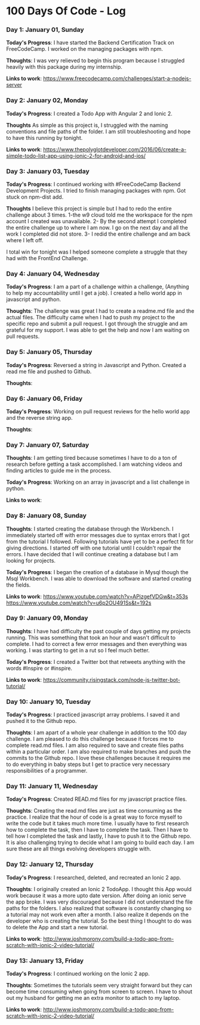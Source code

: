 # 100 Days Of Code - Log

<!-- ### Day 0: December 31, 2016 (Example 1)
##### (delete me or comment me out)

**Today's Progress**: Fixed CSS, worked on canvas functionality for the app.

**Thoughts:** I really struggled with CSS, but, overall, I feel like I am slowly getting better at it. Canvas is still new for me, but I managed to figure out some basic functionality.

**Link to work:** [Calculator App](http://www.example.com)

### Day 0: December 31, 2016 (Example 2)
##### (delete me or comment me out)

**Today's Progress**: Fixed CSS, worked on canvas functionality for the app.

**Thoughts**: I really struggled with CSS, but, overall, I feel like I am slowly getting better at it. Canvas is still new for me, but I managed to figure out some basic functionality.

**Link(s) to work**: [Calculator App](http://www.example.com) -->
<!-- **Link(s) to work**
1. [Find the Longest Word in a String](https://www.freecodecamp.com/challenges/find-the-longest-word-in-a-string)
2. [Title Case a Sentence](https://www.freecodecamp.com/challenges/title-case-a-sentence) -->


### Day 1: January 01, Sunday

**Today's Progress**: I have started the Backend Certification Track on FreeCodeCamp.  I worked on the managing packages with npm.

**Thoughts**:  I was very relieved to begin this program because I struggled heavily with this package during my internship.

**Links to work**:  https://www.freecodecamp.com/challenges/start-a-nodejs-server

### Day 2: January 02, Monday

**Today's Progress**: I created a Todo App with Angular 2 and Ionic 2.

**Thoughts** As simple as this project is, I struggled with the naming conventions and file paths of the folder.  I am still troubleshooting and hope to have this running by tonight.

**Links to work**:
https://www.thepolyglotdeveloper.com/2016/06/create-a-simple-todo-list-app-using-ionic-2-for-android-and-ios/

### Day 3: January 03, Tuesday

**Today's Progress**: I continued working with #FreeCodeCamp Backend Development Projects.  I tried to finish managing packages with npm.  Got stuck on npm-dist add.

**Thoughts** I believe this project is simple but I had to redo the entire challenge about 3 times. 1-the w9 cloud told me the workspace for the npm account I created was unavailable.  2- By the second attempt I completed the entire challenge up to where I am now.  I go on the next day and all the work I completed did not store.  3-  I redid the entire challenge and am back where I left off.  

I total win for tonight was I helped someone complete a struggle that they had with the FrontEnd Challenge.

### Day 4: January 04, Wednesday

**Today's Progress**:  I am a part of a challenge within a challenge, (Anything to help my accountability until I get a job).  I created a hello world app in javascript and python.

**Thoughts**:  The challenge was great I had to create a readme.md file and the actual files.  The difficulty came when I had to push my project to the specific repo and submit a pull request.  I got through the struggle and am grateful for my support.  I was able to get the help and now I am waiting on pull requests.

### Day 5: January 05, Thursday

**Today's Progress**:  Reversed a string in Javascript and Python. Created a read me file and pushed to Github.


**Thoughts**:

### Day 6: January 06, Friday
**Today's Progress**:  Working on pull request reviews for the hello world app and the reverse string app.

**Thoughts**:

### Day 7: January 07, Saturday

**Thoughts**:  I am getting tired because sometimes I have to do a ton of research before getting a task accomplished.  I am watching videos and finding articles to guide me in the process.

**Today's Progress**:  Working on an array in javascript and a list challenge in python.

**Links to work**:

### Day 8: January 08, Sunday

**Thoughts**:  I started creating the database through the Workbench.  I immediately started off with error messages due to syntax errors that I got from the tutorial I followed.  Following tutorials have yet to be a perfect fit for giving directions.  I started off with one tutorial until I couldn't repair the errors.  I have decided that I will continue creating a database but I am looking for projects.

**Today's Progress**:  I began the creation of a database in Mysql though the Msql Workbench.  I was able to download the software and started creating the fields.

**Links to work**:
https://www.youtube.com/watch?v=APizgefVDGw&t=353s
https://www.youtube.com/watch?v=u6p2OU491Ss&t=192s

### Day 9: January 09, Monday

**Thoughts**:  I have had difficulty the past couple of days getting my projects running.  This was something that took an hour and wasn't difficult to complete.  I had to correct a few error messages and then everything was working.  I was starting to get in a rut so I feel much better.

**Today's Progress**:  I created a Twitter bot that retweets anything with the words #Inspire or #inspire.  

**Links to work**:
https://community.risingstack.com/node-js-twitter-bot-tutorial/

### Day 10: January 10, Tuesday
**Today's Progress**:    I practiced javascript array problems.  I saved it and pushed it to the Github repo.

**Thoughts**:  I am apart of a whole year challenge in addition to the 100 day challenge.  I am pleased to do this challenge because it forces me to complete read.md files.  I am also required to save and create files paths within a particular order.  I am also required to make branches and push the commits to the Github repo.  I love these challenges because it requires me to do everything in baby steps but I get to practice very necessary responsibilities of a programmer.

### Day 11: January 11, Wednesday
**Today's Progress**:  Created READ.md files for my javascript practice files.

**Thoughts**:  Creating the read.md files are just as time consuming as the practice.  I realize that the hour of code is a great way to force myself to write the code but it takes much more time.  I usually have to first research how to complete the task, then I have to complete the task.  Then I have to tell how I completed the task and lastly, I have to push it to the Github repo.  It is also challenging trying to decide what I am going to build each day.  I am sure these are all things evolving developers struggle with.

### Day 12: January 12, Thursday
**Today's Progress**:  I researched, deleted, and recreated an Ionic 2 app.

**Thoughts**:  I originally created an Ionic 2 TodoApp.  I thought this App would work because it was a more upto date version.  After doing an ionic serve the app broke.  I was very discouraged because I did not understand the file paths for the folders.  I also realized that software is constantly changing so a tutorial may not work even after a month.  I also realize it depends on the developer who is creating the tutorial.  So the best thing I thought to do was to delete the App and start a new tutorial.

**Links to work**:
http://www.joshmorony.com/build-a-todo-app-from-scratch-with-ionic-2-video-tutorial/

### Day 13: January 13, Friday
**Today's Progress**:  I continued working on the Ionic 2 app.

**Thoughts**:  Sometimes the tutorials seem very straight forward but they can become time consuming when going from screen to screen.  I have to shout out my husband for getting me an extra monitor to attach to my laptop.

**Links to work**:
http://www.joshmorony.com/build-a-todo-app-from-scratch-with-ionic-2-video-tutorial/



<!-- ### Day 9: January 09, Monday
**Today's Progress**:
**Thoughts**:
**Links to work**: -->
